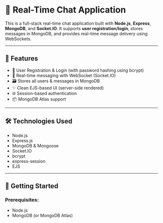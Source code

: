 # 💬 Real-Time Chat Application

This is a full-stack real-time chat application built with **Node.js**, **Express**, **MongoDB**, and **Socket.IO**. It supports **user registration/login**, stores messages in MongoDB, and provides real-time message delivery using WebSockets.

---

## 🚀 Features

- 🔐 User Registration & Login (with password hashing using bcrypt)
- 💬 Real-time messaging with WebSocket (Socket.IO)
- 🗃️ Stores all users & messages in MongoDB
- ✨ Clean EJS-based UI (server-side rendered)
- 🌐 Session-based authentication
- 📦 MongoDB Atlas support

---

## 🛠️ Technologies Used

- Node.js
- Express.js
- MongoDB & Mongoose
- Socket.IO
- bcrypt
- express-session
- EJS

---

## 🧪 Getting Started

### Prerequisites:
- Node.js
- MongoDB (or MongoDB Atlas)

